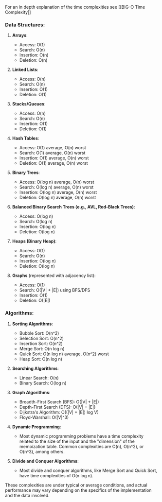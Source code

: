 
For an in depth explanation of the time complexities see [[BIG-O Time Complexity]]

### Data Structures:

1. **Arrays**:
    - Access: O(1)
    - Search: O(n)
    - Insertion: O(n)
    - Deletion: O(n)

2. **Linked Lists**:
    - Access: O(n)
    - Search: O(n)
    - Insertion: O(1)
    - Deletion: O(1)

3. **Stacks/Queues**:
    - Access: O(n)
    - Search: O(n)
    - Insertion: O(1)
    - Deletion: O(1)

4. **Hash Tables**:
    - Access: O(1) average, O(n) worst
    - Search: O(1) average, O(n) worst
    - Insertion: O(1) average, O(n) worst
    - Deletion: O(1) average, O(n) worst

5. **Binary Trees**:
    - Access: O(log n) average, O(n) worst
    - Search: O(log n) average, O(n) worst
    - Insertion: O(log n) average, O(n) worst
    - Deletion: O(log n) average, O(n) worst

6. **Balanced Binary Search Trees (e.g., AVL, Red-Black Trees)**:
    - Access: O(log n)
    - Search: O(log n)
    - Insertion: O(log n)
    - Deletion: O(log n)

7. **Heaps (Binary Heap)**:
    - Access: O(1)
    - Search: O(n)
    - Insertion: O(log n)
    - Deletion: O(log n)

8. **Graphs** (represented with adjacency list):
    - Access: O(1)
    - Search: O(|V| + |E|) using BFS/DFS
    - Insertion: O(1)
    - Deletion: O(|E|)

### Algorithms:

1. **Sorting Algorithms**:
    - Bubble Sort: O(n^2)
    - Selection Sort: O(n^2)
    - Insertion Sort: O(n^2)
    - Merge Sort: O(n log n)
    - Quick Sort: O(n log n) average, O(n^2) worst
    - Heap Sort: O(n log n)

2. **Searching Algorithms**:
    - Linear Search: O(n)
    - Binary Search: O(log n)

3. **Graph Algorithms**:
    - Breadth-First Search (BFS): O(|V| + |E|)
    - Depth-First Search (DFS): O(|V| + |E|)
    - Dijkstra's Algorithm: O((|V| + |E|) log V)
    - Floyd-Warshall: O(|V|^3)

4. **Dynamic Programming**:
    - Most dynamic programming problems have a time complexity related to the size of the input and the "dimension" of the memoization table. Common complexities are O(n), O(n^2), or O(n^3), among others.

5. **Divide and Conquer Algorithms**:
    - Most divide and conquer algorithms, like Merge Sort and Quick Sort, have time complexities of O(n log n).

These complexities are under typical or average conditions, and actual performance may vary depending on the specifics of the implementation and the data involved.